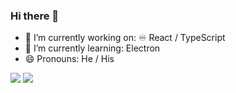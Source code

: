 ### Hi there 👋

- 🔭 I’m currently working on: ♾️ React / TypeScript
- 🌱 I’m currently learning:  Electron
- 😄 Pronouns: He / His

<img src="https://github-readme-stats.vercel.app/api?username=laphyy&count_private=true&show_icons=true&theme=dracula"></img>
<img src="https://github-readme-stats.vercel.app/api/top-langs/?username=laphyy"></img>